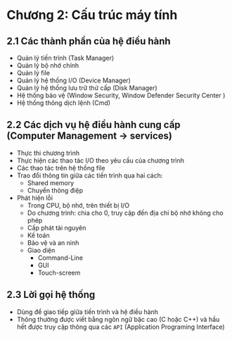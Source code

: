 # Chương 2: Cấu trúc máy tính
## 2.1  Các thành phần của hệ điều hành
- Quản lý tiến trình (Task Manager)
- Quản lý bộ nhớ chính
- Quản lý file
- Quản lý hệ thống I/O (Device Manager)
- Quản lý hệ thống lưu trữ thứ cấp (Disk Manager)
- Hệ thống bảo vệ (Window Security, Window Defender Security Center )
- Hệ thống thông dịch lệnh (Cmd)
## 2.2 Các dịch vụ hệ điều hành cung cấp (Computer Management -> services)
- Thực thi chương trình
- Thực hiện các thao tác I/O theo yêu cầu của chương trình
- Các thao tác trên hệ thống file
- Trao đổi thông tin giữa các tiến trình qua hai cách:
  + Shared memory
  + Chuyển thông điệp
- Phát hiện lỗi
  + Trong CPU, bộ nhớ, trên thiết bị I/O
  + Do chương trình: chia cho 0, truy cập đến địa chỉ bộ nhớ không cho phép
  - Cấp phát tài nguyên
  - Kế toán
  - Bảo vệ và an ninh
  - Giao diện
    + Command-Line
    + GUI
    + Touch-screem
## 2.3 Lời gọi hệ thống
- Dùng để giao tiếp giữa tiến trình và hệ điều hành 
- Thông thường được viết bằng ngôn ngữ bậc cao (C hoặc C++) và hầu hết được truy cập thông qua các `API` (Application Programing Interface) 

